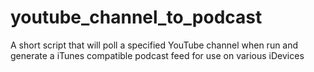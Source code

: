 youtube_channel_to_podcast
==========================

A short script that will poll a specified YouTube channel when run and generate a iTunes compatible podcast feed for use on various iDevices
